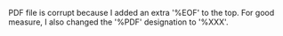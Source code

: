 PDF file is corrupt because I added an extra '%EOF' to the top. For good measure, I also changed the '%PDF' designation to '%XXX'.